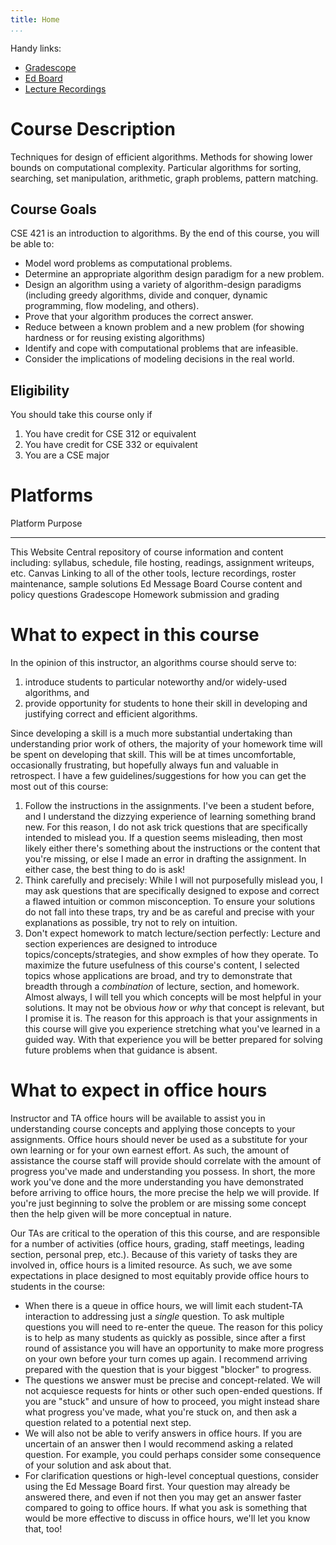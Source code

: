 ```yaml
---
title: Home
...
```


Handy links:

- [Gradescope]()
- [Ed Board]()
- [Lecture Recordings]()

# Course Description

Techniques for design of efficient algorithms. Methods for showing lower bounds on computational complexity. Particular algorithms for sorting, searching, set manipulation, arithmetic, graph problems, pattern matching.

## Course Goals

CSE 421 is an introduction to algorithms. By the end of this course, you will be able to:
- Model word problems as computational problems.
- Determine an appropriate algorithm design paradigm for a new problem.
- Design an algorithm using a variety of algorithm-design paradigms (including greedy algorithms, divide and conquer, dynamic programming, flow modeling, and others).
- Prove that your algorithm produces the correct answer.
- Reduce between a known problem and a new problem (for showing hardness or for reusing existing algorithms)
- Identify and cope with computational problems that are infeasible.
- Consider the implications of modeling decisions in the real world.



## Eligibility

You should take this course only if

1. You have credit for CSE 312 or equivalent
1. You have credit for CSE 332 or equivalent
1. You are a CSE major


# Platforms

Platform                    Purpose
-------------------------   ----------------------------------------------
This Website                Central repository of course information and content including: syllabus, schedule, file hosting, readings, assignment writeups, etc.
Canvas                      Linking to all of the other tools, lecture recordings, roster maintenance, sample solutions
Ed Message Board            Course content and policy questions
Gradescope                  Homework submission and grading


# What to expect in this course

In the opinion of this instructor, an algorithms course should serve to:

1. introduce students to particular noteworthy and/or widely-used algorithms, and
1. provide opportunity for students to hone their skill in developing and justifying correct and efficient algorithms.

Since developing a skill is a much more substantial undertaking than understanding prior work of others, the majority of your homework time will be spent on developing that skill. This will be at times uncomfortable, occasionally frustrating, but hopefully always fun and valuable in retrospect. I have a few guidelines/suggestions for how you can get the most out of this course:

1. Follow the instructions in the assignments. I've been a student before, and I understand the dizzying experience of learning something brand new. For this reason, I do not ask trick questions that are specifically intended to mislead you. If a question seems misleading, then most likely either there's something about the instructions or the content that you're missing, or else I made an error in drafting the assignment. In either case, the best thing to do is ask!
1. Think carefully and precisely: While I will not purposefully mislead you, I may ask questions that are specifically designed to expose and correct a flawed intuition or common misconception. To ensure your solutions do not fall into these traps, try and be as careful and precise with your explanations as possible, try not to rely on intuition.
1. Don't expect homework to match lecture/section perfectly: Lecture and section experiences are designed to introduce topics/concepts/strategies, and show exmples of how they operate. To maximize the future usefulness of this course's content, I selected topics whose applications are broad, and try to demonstrate that breadth through a *combination* of lecture, section, and homework. Almost always, I will tell you which concepts will be most helpful in your solutions. It may not be obvious *how* or *why* that concept is relevant, but I promise it is. The reason for this approach is that your assignments in this course will give you experience stretching what you've learned in a guided way. With that experience you will be better prepared for solving future problems when that guidance is absent.



# What to expect in office hours

Instructor and TA office hours will be available to assist you in understanding course concepts and applying those concepts to your assignments. Office hours should never be used as a substitute for your own learning or for your own earnest effort. As such, the amount of assistance the course staff will provide should correlate with the amount of progress you've made and understanding you possess. In short, the more work you've done and the more understanding you have demonstrated before arriving to office hours, the more precise the help we will provide. If you're just beginning to solve the problem or are missing some concept then the help given will be more conceptual in nature.

Our TAs are critical to the operation of this this course, and are responsible for a number of activities (office hours, grading, staff meetings, leading section, personal prep, etc.). Because of this variety of tasks they are involved in, office hours is a limited resource. As such, we ave some expectations in place designed to most equitably provide office hours to students in the course:

-  When there is a queue in office hours, we will limit each student-TA interaction to addressing just a *single* question. To ask multiple questions you will need to re-enter the queue. The reason for this policy is to help as many students as quickly as possible, since after a first round of assistance you will have an opportunity to make more progress on your own before your turn comes up again. I recommend arriving prepared with the question that is your biggest "blocker" to progress.
- The questions we answer must be precise and concept-related. We will not acquiesce requests for hints or other such open-ended questions. If you are "stuck" and unsure of how to proceed, you might instead share what progress you've made, what you're stuck on, and then ask a question related to a potential next step.
- We will also not be able to verify answers in office hours. If you are uncertain of an answer then I would recommend asking a related question. For example, you could perhaps consider some consequence of your solution and ask about that. 
- For clarification questions or high-level conceptual questions, consider using the Ed Message Board first. Your question may already be answered there, and even if not then you may get an answer faster compared to going to office hours. If what you ask is something that would be more effective to discuss in office hours, we'll let you know that, too!



